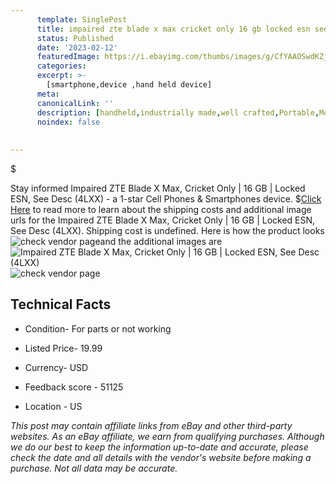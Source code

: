```yaml
---
      template: SinglePost
      title: impaired zte blade x max cricket only 16 gb locked esn see desc 4lxx 
      status: Published
      date: '2023-02-12'
      featuredImage: https://i.ebayimg.com/thumbs/images/g/CfYAAOSwdKZjkpd-/s-l225.jpg
      categories: 
      excerpt: >-
        [smartphone,device ,hand held device]
      meta:
      canonicalLink: ''
      description: [handheld,industrially made,well crafted,Portable,Mobile,Compact,Convenient,Lightweight,Maneuverable,Man-portable,Miniature,Carriable,Hand-held,Light,Holdable,Transportable,Mobile device,Pocket-sized,On-the-go,Wireless,Cordless,Compact size,Convenient size, smartphone,device ,hand held device]
      noindex: false
      
        
---
```

$

Stay informed Impaired ZTE Blade X Max, Cricket Only | 16 GB | Locked ESN, See Desc (4LXX) - a 1-star Cell Phones & Smartphones device.
$[Click Here](https://www.ebay.com/itm/364074103090?hash=item54c481f132%3Ag%3ACfYAAOSwdKZjkpd-&amdata=enc%3AAQAHAAAA4DbNHDYFk3yPFjRJx%2BswKf0DqNE0U4ihCXvtWmjundpn2JRN4Xx9epNHSGqfEcVMJ%2FA4OLBUa7pUAGANWUjzBpaO53lcY857wysRxSTA5djWeLw%2Bk6PmP%2BcXE82Y6ChGyx4ip6o4GDIjTpCD7kjmwfaN3H1YUdazbkJs0HmYAq4%2BY0RpNk34JmKK8a5LmZkxyWLMknYvgvnVRrZhojUwpdZDgAeCBhiOmlvZ3qtbCB3jBG1h72%2BcSHuw5%2BtV9ie5fweGBcC0lrcitH%2Bz1LbF7NFIhCo54f196oMFIJus2rPF&mkevt=1&mkcid=1&mkrid=711-53200-19255-0&campid=%253CePNCampaignId%253E&customid=%253CreferenceId%253E&toolid=10049) to read more to learn about the shipping costs and additional image urls for the Impaired ZTE Blade X Max, Cricket Only | 16 GB | Locked ESN, See Desc (4LXX). Shipping cost is undefined. Here is how the product looks ![check vendor page](https://i.ebayimg.com/thumbs/images/g/CfYAAOSwdKZjkpd-/s-l225.jpg)and the additional images are![Impaired ZTE Blade X Max, Cricket Only | 16 GB | Locked ESN, See Desc (4LXX)](https://i.ebayimg.com/images/g/CfYAAOSwdKZjkpd-/s-l1600.jpg)![check vendor page](https://origin-galleryplus.ebayimg.com/ws/web/364074103090_2_0_1/225x225.jpg)



 ## Technical Facts 



     
      

 - Condition- For parts or not working 


      

 - Listed Price- 19.99 


      

 - Currency- USD 


      

 - Feedback score - 51125 


      

 - Location - US 


      
      

 *_This post may contain affiliate links from eBay and other third-party websites. As an eBay affiliate, we earn from qualifying purchases. Although we do our best to keep the information up-to-date and accurate, please check the date and all details with the vendor's website before making a purchase. Not all data may be accurate._*






